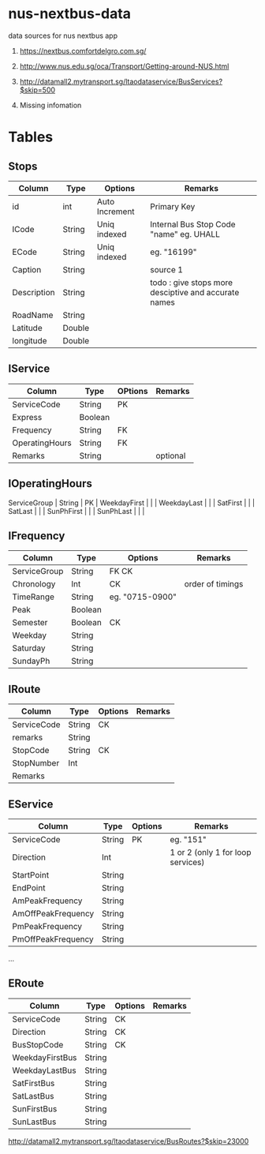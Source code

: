 # nus-nextbus-data
data sources for nus nextbus app


1. https://nextbus.comfortdelgro.com.sg/
2. http://www.nus.edu.sg/oca/Transport/Getting-around-NUS.html 
3. http://datamall2.mytransport.sg/ltaodataservice/BusServices?$skip=500


4. Missing infomation


# Tables

## Stops

Column | Type | Options | Remarks
--- | --- | --- | ---
id | int | Auto Increment | Primary Key 
ICode | String | Uniq indexed | Internal Bus Stop Code "name" eg. UHALL
ECode | String | Uniq  indexed | eg. "16199"
Caption | String | | source 1
Description | String | | todo : give stops more desciptive and accurate names  
RoadName | String | | 
Latitude | Double | | 
longitude | Double

## IService
Column | Type | OPtions |  Remarks
--- | --- | --- | ---
ServiceCode | String | PK | 
Express | Boolean | | 
Frequency | String | FK|
OperatingHours | String | FK | 
Remarks | String | | optional 

## IOperatingHours
ServiceGroup | String | PK | 
WeekdayFirst | | | 
WeekdayLast  | | |
SatFirst | | |
SatLast | | |
SunPhFirst | | |
SunPhLast | | |

## IFrequency
Column | Type | Options | Remarks
--- | --- | --- | ---
ServiceGroup | String | FK CK |
Chronology | Int | CK | order of timings
TimeRange | String | eg. "0715-0900"
Peak | Boolean |
Semester | Boolean | CK | 
Weekday | String | |
Saturday | String | |
SundayPh | String | |

## IRoute

Column | Type | Options | Remarks
--- | --- | --- | ---
ServiceCode | String | CK |
remarks | String| |
StopCode | String | CK |  
StopNumber | Int | |
Remarks | | |

## EService
Column | Type | Options | Remarks
--- | --- | --- | ---
ServiceCode | String | PK | eg. "151"
Direction | Int | | 1 or 2 (only 1 for loop services)
StartPoint | String | |
EndPoint | String | | 
AmPeakFrequency | String | |
AmOffPeakFrequency | String | |
PmPeakFrequency | String | |
PmOffPeakFrequency | String | |
...

## ERoute
Column | Type | Options | Remarks
--- | --- | --- | ---
ServiceCode | String | CK | 
Direction | String | CK |
BusStopCode | String | CK | 
WeekdayFirstBus | String | | 
WeekdayLastBus | String | | 
SatFirstBus| String | | 
SatLastBus | String | | 
SunFirstBus | String | | 
SunLastBus | String | | 

http://datamall2.mytransport.sg/ltaodataservice/BusRoutes?$skip=23000




